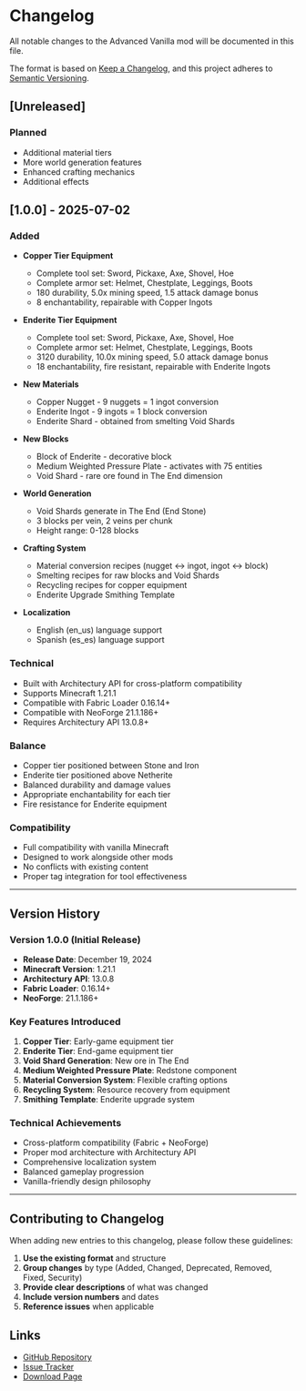 # Changelog

All notable changes to the Advanced Vanilla mod will be documented in this file.

The format is based on [Keep a Changelog](https://keepachangelog.com/en/1.0.0/),
and this project adheres to [Semantic Versioning](https://semver.org/spec/v2.0.0.html).

## [Unreleased]

### Planned
- Additional material tiers
- More world generation features
- Enhanced crafting mechanics
- Additional effects

## [1.0.0] - 2025-07-02

### Added
- **Copper Tier Equipment**
  - Complete tool set: Sword, Pickaxe, Axe, Shovel, Hoe
  - Complete armor set: Helmet, Chestplate, Leggings, Boots
  - 180 durability, 5.0x mining speed, 1.5 attack damage bonus
  - 8 enchantability, repairable with Copper Ingots

- **Enderite Tier Equipment**
  - Complete tool set: Sword, Pickaxe, Axe, Shovel, Hoe
  - Complete armor set: Helmet, Chestplate, Leggings, Boots
  - 3120 durability, 10.0x mining speed, 5.0 attack damage bonus
  - 18 enchantability, fire resistant, repairable with Enderite Ingots

- **New Materials**
  - Copper Nugget - 9 nuggets = 1 ingot conversion
  - Enderite Ingot - 9 ingots = 1 block conversion
  - Enderite Shard - obtained from smelting Void Shards

- **New Blocks**
  - Block of Enderite - decorative block
  - Medium Weighted Pressure Plate - activates with 75 entities
  - Void Shard - rare ore found in The End dimension

- **World Generation**
  - Void Shards generate in The End (End Stone)
  - 3 blocks per vein, 2 veins per chunk
  - Height range: 0-128 blocks

- **Crafting System**
  - Material conversion recipes (nugget ↔ ingot, ingot ↔ block)
  - Smelting recipes for raw blocks and Void Shards
  - Recycling recipes for copper equipment
  - Enderite Upgrade Smithing Template

- **Localization**
  - English (en_us) language support
  - Spanish (es_es) language support

### Technical
- Built with Architectury API for cross-platform compatibility
- Supports Minecraft 1.21.1
- Compatible with Fabric Loader 0.16.14+
- Compatible with NeoForge 21.1.186+
- Requires Architectury API 13.0.8+

### Balance
- Copper tier positioned between Stone and Iron
- Enderite tier positioned above Netherite
- Balanced durability and damage values
- Appropriate enchantability for each tier
- Fire resistance for Enderite equipment

### Compatibility
- Full compatibility with vanilla Minecraft
- Designed to work alongside other mods
- No conflicts with existing content
- Proper tag integration for tool effectiveness

---

## Version History

### Version 1.0.0 (Initial Release)
- **Release Date**: December 19, 2024
- **Minecraft Version**: 1.21.1
- **Architectury API**: 13.0.8
- **Fabric Loader**: 0.16.14+
- **NeoForge**: 21.1.186+

### Key Features Introduced
1. **Copper Tier**: Early-game equipment tier
2. **Enderite Tier**: End-game equipment tier
3. **Void Shard Generation**: New ore in The End
4. **Medium Weighted Pressure Plate**: Redstone component
5. **Material Conversion System**: Flexible crafting options
6. **Recycling System**: Resource recovery from equipment
7. **Smithing Template**: Enderite upgrade system

### Technical Achievements
- Cross-platform compatibility (Fabric + NeoForge)
- Proper mod architecture with Architectury API
- Comprehensive localization system
- Balanced gameplay progression
- Vanilla-friendly design philosophy

---

## Contributing to Changelog

When adding new entries to this changelog, please follow these guidelines:

1. **Use the existing format** and structure
2. **Group changes** by type (Added, Changed, Deprecated, Removed, Fixed, Security)
3. **Provide clear descriptions** of what was changed
4. **Include version numbers** and dates
5. **Reference issues** when applicable

## Links

- [GitHub Repository](https://github.com/CAPTERSERS/Advanced-Vanilla)
- [Issue Tracker](https://github.com/CAPTERSERS/Advanced-Vanilla/issues)
- [Download Page](https://github.com/your-username/Advanced-Vanilla/releases) 